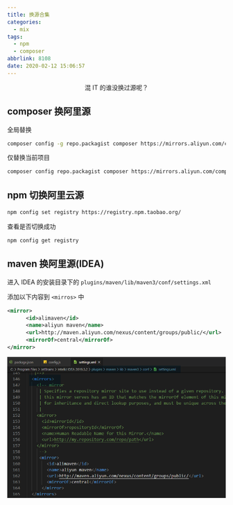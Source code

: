 ```yaml
---
title: 换源合集
categories:
  - mix
tags:
  - npm
  - composer
abbrlink: 8108
date: 2020-02-12 15:06:57
---
```


<center>混 IT 的谁没换过源呢？</center>

<!-- more -->

## composer 换阿里源

全局替换

```sh
composer config -g repo.packagist composer https://mirrors.aliyun.com/composer/
```

仅替换当前项目

```sh
composer config repo.packagist composer https://mirrors.aliyun.com/composer/
```



## npm 切换阿里云源


```sh
npm config set registry https://registry.npm.taobao.org/
```

查看是否切换成功

```sh
npm config get registry
```



## maven 换阿里源(IDEA)

进入 IDEA 的安装目录下的 `plugins/maven/lib/maven3/conf/settings.xml`

添加以下内容到 `<mirros>` 中

```xml
<mirror>  
      <id>alimaven</id>  
      <name>aliyun maven</name>  
      <url>http://maven.aliyun.com/nexus/content/groups/public/</url>  
      <mirrorOf>central</mirrorOf>          
</mirror>
```

![](.md_img/20200210230739.png)